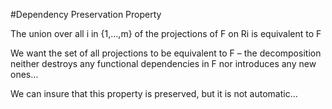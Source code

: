 #Dependency Preservation Property

The union over all i in {1,…,m} of the projections of  F on Ri is equivalent to F

We want the set of all projections to be equivalent to F – the decomposition neither destroys any functional dependencies in F nor introduces any new ones…

We can insure that this property is preserved, but it is not automatic…